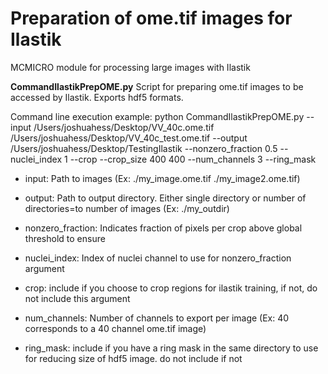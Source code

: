 # Preparation of ome.tif images for Ilastik
MCMICRO module for processing large images with Ilastik

**CommandIlastikPrepOME.py**
Script for preparing ome.tif images to be accessed by Ilastik. Exports hdf5 formats.

Command line execution example:
python CommandIlastikPrepOME.py --input /Users/joshuahess/Desktop/VV_40c.ome.tif /Users/joshuahess/Desktop/VV_40c_test.ome.tif --output /Users/joshuahess/Desktop/TestingIlastik --nonzero_fraction 0.5 --nuclei_index 1 --crop --crop_size 400 400 --num_channels 3 --ring_mask

* input: Path to images (Ex: ./my_image.ome.tif ./my_image2.ome.tif)

* output: Path to output directory. Either single directory or number of directories=to number of images (Ex: ./my_outdir)

* nonzero_fraction: Indicates fraction of pixels per crop above global threshold to ensure

* nuclei_index: Index of nuclei channel to use for nonzero_fraction argument

* crop: include if you choose to crop regions for ilastik training, if not, do not include this argument

* num_channels: Number of channels to export per image (Ex: 40 corresponds to a 40 channel ome.tif image)

* ring_mask: include if you have a ring mask in the same directory to use for reducing size of hdf5 image. do not include if not
